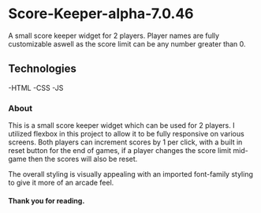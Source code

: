 # Score-Keeper-alpha-7.0.46

A small score keeper widget for 2 players. Player names are fully customizable aswell as the score limit can be any number greater than 0.

## Technologies 

-HTML -CSS -JS

### About

This is a small score keeper widget which can be used for 2 players. I utilized flexbox in this project to allow it to
be fully responsive on various screens. Both players can increment scores by 1 per click, with a built in reset button for the end of games, 
if a player changes the score limit mid-game then the scores will also be reset.

The overall styling is visually appealing with an imported font-family styling to give it more 
of an arcade feel.

#### Thank you for reading.
